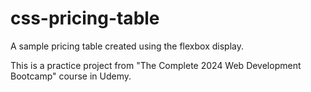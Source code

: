 # css-pricing-table
A sample pricing table created using the flexbox display.

This is a practice project from "The Complete 2024 Web Development Bootcamp" course in Udemy.
